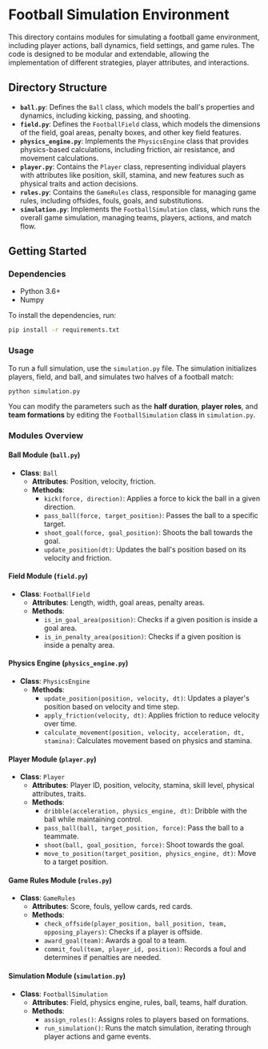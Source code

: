 # Football Simulation Environment

This directory contains modules for simulating a football game environment, including player actions, ball dynamics, field settings, and game rules. The code is designed to be modular and extendable, allowing the implementation of different strategies, player attributes, and interactions.

## **Directory Structure**

- **`ball.py`**: Defines the `Ball` class, which models the ball's properties and dynamics, including kicking, passing, and shooting.
- **`field.py`**: Defines the `FootballField` class, which models the dimensions of the field, goal areas, penalty boxes, and other key field features.
- **`physics_engine.py`**: Implements the `PhysicsEngine` class that provides physics-based calculations, including friction, air resistance, and movement calculations.
- **`player.py`**: Contains the `Player` class, representing individual players with attributes like position, skill, stamina, and new features such as physical traits and action decisions.
- **`rules.py`**: Contains the `GameRules` class, responsible for managing game rules, including offsides, fouls, goals, and substitutions.
- **`simulation.py`**: Implements the `FootballSimulation` class, which runs the overall game simulation, managing teams, players, actions, and match flow.

## **Getting Started**

### **Dependencies**

- Python 3.6+
- Numpy

To install the dependencies, run:
```sh
pip install -r requirements.txt
```

### **Usage**

To run a full simulation, use the `simulation.py` file. The simulation initializes players, field, and ball, and simulates two halves of a football match:

```sh
python simulation.py
```

You can modify the parameters such as the **half duration**, **player roles**, and **team formations** by editing the `FootballSimulation` class in `simulation.py`.

### **Modules Overview**

#### **Ball Module (`ball.py`)**
- **Class**: `Ball`
  - **Attributes**: Position, velocity, friction.
  - **Methods**:
    - `kick(force, direction)`: Applies a force to kick the ball in a given direction.
    - `pass_ball(force, target_position)`: Passes the ball to a specific target.
    - `shoot_goal(force, goal_position)`: Shoots the ball towards the goal.
    - `update_position(dt)`: Updates the ball's position based on its velocity and friction.

#### **Field Module (`field.py`)**
- **Class**: `FootballField`
  - **Attributes**: Length, width, goal areas, penalty areas.
  - **Methods**:
    - `is_in_goal_area(position)`: Checks if a given position is inside a goal area.
    - `is_in_penalty_area(position)`: Checks if a given position is inside a penalty area.

#### **Physics Engine (`physics_engine.py`)**
- **Class**: `PhysicsEngine`
  - **Methods**:
    - `update_position(position, velocity, dt)`: Updates a player's position based on velocity and time step.
    - `apply_friction(velocity, dt)`: Applies friction to reduce velocity over time.
    - `calculate_movement(position, velocity, acceleration, dt, stamina)`: Calculates movement based on physics and stamina.

#### **Player Module (`player.py`)**
- **Class**: `Player`
  - **Attributes**: Player ID, position, velocity, stamina, skill level, physical attributes, traits.
  - **Methods**:
    - `dribble(acceleration, physics_engine, dt)`: Dribble with the ball while maintaining control.
    - `pass_ball(ball, target_position, force)`: Pass the ball to a teammate.
    - `shoot(ball, goal_position, force)`: Shoot towards the goal.
    - `move_to_position(target_position, physics_engine, dt)`: Move to a target position.

#### **Game Rules Module (`rules.py`)**
- **Class**: `GameRules`
  - **Attributes**: Score, fouls, yellow cards, red cards.
  - **Methods**:
    - `check_offside(player_position, ball_position, team, opposing_players)`: Checks if a player is offside.
    - `award_goal(team)`: Awards a goal to a team.
    - `commit_foul(team, player_id, position)`: Records a foul and determines if penalties are needed.

#### **Simulation Module (`simulation.py`)**
- **Class**: `FootballSimulation`
  - **Attributes**: Field, physics engine, rules, ball, teams, half duration.
  - **Methods**:
    - `assign_roles()`: Assigns roles to players based on formations.
    - `run_simulation()`: Runs the match simulation, iterating through player actions and game events.
